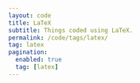 ```yaml
---
layout: code
title: LaTeX
subtitle: Things coded using LaTeX.
permalink: /code/tags/latex/
tag: latex
pagination:
  enabled: true
  tag: [latex]
---
```

